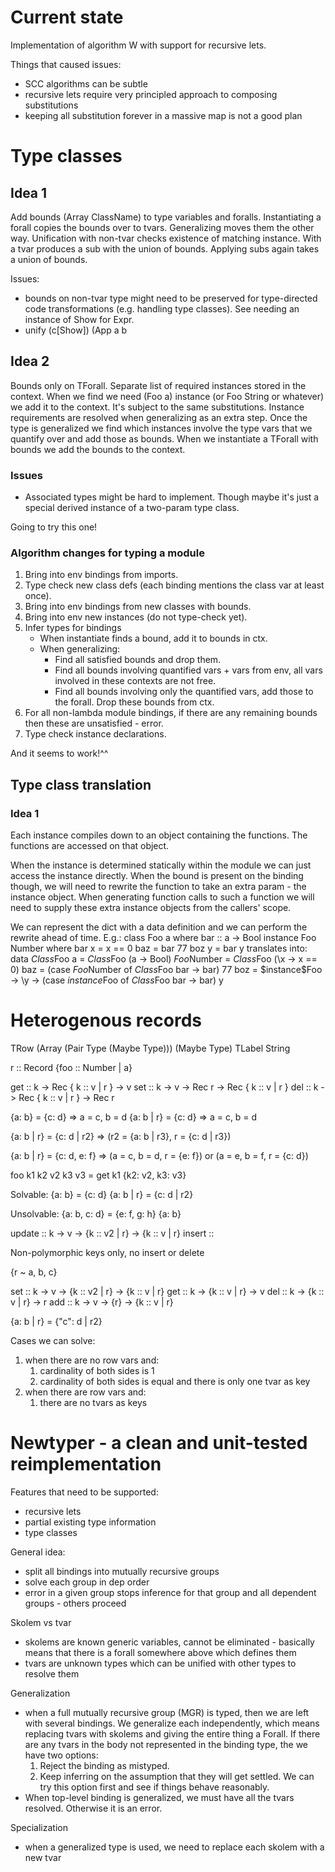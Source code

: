 # Current state

Implementation of algorithm W with support for recursive lets.

Things that caused issues:
  - SCC algorithms can be subtle
  - recursive lets require very principled approach to composing substitutions
  - keeping all substitution forever in a massive map is not a good plan

# Type classes
## Idea 1
Add bounds (Array ClassName) to type variables and foralls. Instantiating
a forall copies the bounds over to tvars. Generalizing moves them the other way.
Unification with non-tvar checks existence of matching instance. With a tvar
produces a sub with the union of bounds. Applying subs again takes a union of
bounds.

Issues:
  - bounds on non-tvar type might need to be preserved for type-directed
    code transformations (e.g. handling type classes). See needing an instance
    of Show for Expr.
  - unify (c[Show]) (App a b

## Idea 2
Bounds only on TForall. Separate list of required instances stored in the
context. When we find we need (Foo a) instance (or Foo String or whatever) we
add it to the context. It's subject to the same substitutions. Instance
requirements are resolved when generalizing as an extra step. Once the type
is generalized we find which instances involve the type vars that we quantify
over and add those as bounds. When we instantiate a TForall with bounds we
add the bounds to the context.

### Issues
  - Associated types might be hard to implement. Though maybe it's just a
    special derived instance of a two-param type class.

Going to try this one!

### Algorithm changes for typing a module

1.  Bring into env bindings from imports.
2.  Type check new class defs (each binding mentions the class var at least once).
3.  Bring into env bindings from new classes with bounds.
4.  Bring into env new instances (do not type-check yet).
5.  Infer types for bindings
    -   When instantiate finds a bound, add it to bounds in ctx.
    -   When generalizing:
        -   Find all satisfied bounds and drop them.
        -   Find all bounds involving quantified vars + vars from env, all vars
            involved in these contexts are not free.
        -   Find all bounds involving only the quantified vars, add those to the
            forall. Drop these bounds from ctx.
6.  For all non-lambda module bindings, if there are any remaining bounds then
    these are unsatisfied - error.
7.  Type check instance declarations.

And it seems to work!^^

## Type class translation

### Idea 1
Each instance compiles down to an object containing the functions. The functions
are accessed on that object.

When the instance is determined statically within the module we can just access
the instance directly. When the bound is present on the binding though, we will
need to rewrite the function to take an extra param - the instance object.
When generating function calls to such a function we will need to supply these
extra instance objects from the callers' scope.

We can represent the dict with a data definition and we can perform the rewrite
ahead of time. E.g.:
  class Foo a where bar :: a -> Bool
  instance Foo Number where bar x = x == 0
  baz = bar 77
  boz y = bar y
translates into:
data $Class$Foo a = $Class$Foo (a -> Bool)
$Foo$Number = $Class$Foo (\x -> x == 0)
baz = (case $Foo$Number of $Class$Foo bar -> bar) 77
boz = \$instance$Foo -> \y -> (case $instance$Foo of $Class$Foo bar -> bar) y


# Heterogenous records

TRow (Array (Pair Type (Maybe Type))) (Maybe Type)
TLabel String

r :: Record {foo :: Number | a}

get :: k -> Rec { k :: v | r } -> v
set :: k -> v -> Rec r -> Rec { k :: v | r }
del :: k -> Rec { k :: v | r } -> Rec r

{a: b} = {c: d} => a = c, b = d
{a: b | r} = {c: d} => a = c, b = d

{a: b | r} = {c: d | r2} => (r2 = {a: b | r3}, r = {c: d | r3})


{a: b | r} = {c: d, e: f} => (a = c, b = d, r = {e: f}) or (a = e, b = f, r = {c: d})

foo k1 k2 v2 k3 v3 = get k1 {k2: v2, k3: v3}

Solvable:
{a: b} = {c: d}
{a: b | r} = {c: d | r2}

Unsolvable:
{a: b, c: d} = {e: f, g: h}
{a: b}

update :: k -> v -> {k :: v2 | r} -> {k :: v | r}
insert ::

Non-polymorphic keys only, no insert or delete

{r ~ a, b, c}

set :: k -> v -> {k :: v2 | r} -> {k :: v | r}
get :: k -> {k :: v | r} -> v
del :: k -> {k :: v | r} -> r
add :: k -> v -> {r} -> {k :: v | r}

{a: b | r} = {"c": d | r2}

Cases we can solve:
 1. when there are no row vars and:
    1. cardinality of both sides is 1
    2. cardinality of both sides is equal and there is only one tvar as key
 2. when there are row vars and:
    1. there are no tvars as keys

# Newtyper - a clean and unit-tested reimplementation

Features that need to be supported:
  - recursive lets
  - partial existing type information
  - type classes

General idea:
  - split all bindings into mutually recursive groups
  - solve each group in dep order
  - error in a given group stops inference for that
    group and all dependent groups - others proceed

Skolem vs tvar
  - skolems are known generic variables, cannot be
    eliminated - basically means that there is a
    forall somewhere above which defines them
  - tvars are unknown types which can be unified with
    other types to resolve them

Generalization
  - when a full mutually recursive group (MGR) is
    typed, then we are left with several bindings.
    We generalize each independently, which means
    replacing tvars with skolems and giving the
    entire thing a Forall.
    If there are any tvars in the body not represented in the
    binding type, the we have two options:
      1. Reject the binding as mistyped.
      2. Keep inferring on the assumption that they
         will get settled. We can try this option first and see if things behave reasonably.
  - When top-level binding is generalized, we must
    have all the tvars resolved. Otherwise it is an error.

Specialization
  - when a generalized type is used, we need to
    replace each skolem with a new tvar
